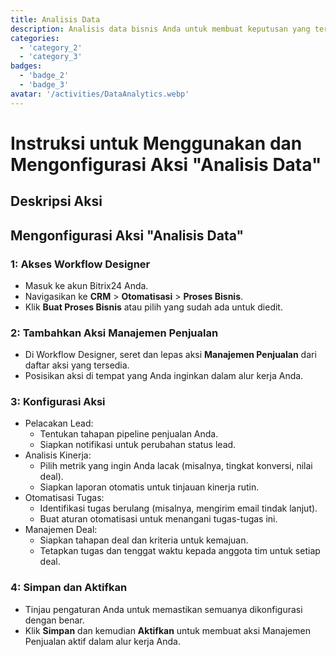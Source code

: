 ```yaml
---
title: Analisis Data
description: Analisis data bisnis Anda untuk membuat keputusan yang terinformasi.
categories: 
  - 'category_2'
  - 'category_3'
badges: 
  - 'badge_2'
  - 'badge_3'
avatar: '/activities/DataAnalytics.webp'
---
```

# Instruksi untuk Menggunakan dan Mengonfigurasi Aksi "Analisis Data"

## Deskripsi Aksi

## **Mengonfigurasi Aksi "Analisis Data"**

### 1: Akses Workflow Designer
- Masuk ke akun Bitrix24 Anda.
- Navigasikan ke **CRM** > **Otomatisasi** > **Proses Bisnis**.
- Klik **Buat Proses Bisnis** atau pilih yang sudah ada untuk diedit.

### 2: Tambahkan Aksi Manajemen Penjualan
- Di Workflow Designer, seret dan lepas aksi **Manajemen Penjualan** dari daftar aksi yang tersedia.
- Posisikan aksi di tempat yang Anda inginkan dalam alur kerja Anda.

### 3: Konfigurasi Aksi
- Pelacakan Lead:
  - Tentukan tahapan pipeline penjualan Anda.
  - Siapkan notifikasi untuk perubahan status lead.
- Analisis Kinerja:
  - Pilih metrik yang ingin Anda lacak (misalnya, tingkat konversi, nilai deal).
  - Siapkan laporan otomatis untuk tinjauan kinerja rutin.
- Otomatisasi Tugas:
  - Identifikasi tugas berulang (misalnya, mengirim email tindak lanjut).
  - Buat aturan otomatisasi untuk menangani tugas-tugas ini.
- Manajemen Deal:
  - Siapkan tahapan deal dan kriteria untuk kemajuan.
  - Tetapkan tugas dan tenggat waktu kepada anggota tim untuk setiap deal.

### 4: Simpan dan Aktifkan
- Tinjau pengaturan Anda untuk memastikan semuanya dikonfigurasi dengan benar.
- Klik **Simpan** dan kemudian **Aktifkan** untuk membuat aksi Manajemen Penjualan aktif dalam alur kerja Anda.